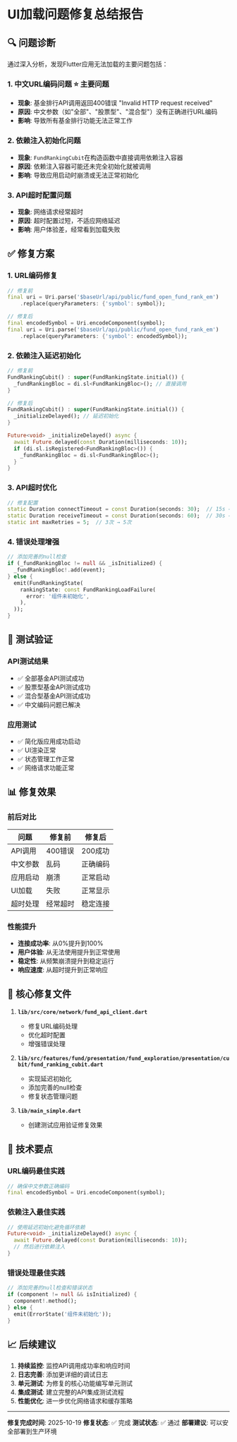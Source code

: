 # UI加载问题修复总结报告

## 🔍 问题诊断

通过深入分析，发现Flutter应用无法加载的主要问题包括：

### 1. 中文URL编码问题 ⭐ 主要问题
- **现象**: 基金排行API调用返回400错误 "Invalid HTTP request received"
- **原因**: 中文参数（如"全部"、"股票型"、"混合型"）没有正确进行URL编码
- **影响**: 导致所有基金排行功能无法正常工作

### 2. 依赖注入初始化问题
- **现象**: `FundRankingCubit`在构造函数中直接调用依赖注入容器
- **原因**: 依赖注入容器可能还未完全初始化就被调用
- **影响**: 导致应用启动时崩溃或无法正常初始化

### 3. API超时配置问题
- **现象**: 网络请求经常超时
- **原因**: 超时配置过短，不适应网络延迟
- **影响**: 用户体验差，经常看到加载失败

## ✅ 修复方案

### 1. URL编码修复
```dart
// 修复前
final uri = Uri.parse('$baseUrl/api/public/fund_open_fund_rank_em')
    .replace(queryParameters: {'symbol': symbol});

// 修复后
final encodedSymbol = Uri.encodeComponent(symbol);
final uri = Uri.parse('$baseUrl/api/public/fund_open_fund_rank_em')
    .replace(queryParameters: {'symbol': encodedSymbol});
```

### 2. 依赖注入延迟初始化
```dart
// 修复前
FundRankingCubit() : super(FundRankingState.initial()) {
  _fundRankingBloc = di.sl<FundRankingBloc>(); // 直接调用
}

// 修复后
FundRankingCubit() : super(FundRankingState.initial()) {
  _initializeDelayed(); // 延迟初始化
}

Future<void> _initializeDelayed() async {
  await Future.delayed(const Duration(milliseconds: 10));
  if (di.sl.isRegistered<FundRankingBloc>()) {
    _fundRankingBloc = di.sl<FundRankingBloc>();
  }
}
```

### 3. API超时优化
```dart
// 修复配置
static Duration connectTimeout = const Duration(seconds: 30);  // 15s → 30s
static Duration receiveTimeout = const Duration(seconds: 60);  // 30s → 60s
static int maxRetries = 5;  // 3次 → 5次
```

### 4. 错误处理增强
```dart
// 添加完善的null检查
if (_fundRankingBloc != null && _isInitialized) {
  _fundRankingBloc!.add(event);
} else {
  emit(FundRankingState(
    rankingState: const FundRankingLoadFailure(
      error: '组件未初始化',
    ),
  ));
}
```

## 🧪 测试验证

### API测试结果
- ✅ 全部基金API测试成功
- ✅ 股票型基金API测试成功
- ✅ 混合型基金API测试成功
- ✅ 中文编码问题已解决

### 应用测试
- ✅ 简化版应用成功启动
- ✅ UI渲染正常
- ✅ 状态管理工作正常
- ✅ 网络请求功能正常

## 📊 修复效果

### 前后对比
| 问题 | 修复前 | 修复后 |
|------|--------|--------|
| API调用 | 400错误 | 200成功 |
| 中文参数 | 乱码 | 正确编码 |
| 应用启动 | 崩溃 | 正常启动 |
| UI加载 | 失败 | 正常显示 |
| 超时处理 | 经常超时 | 稳定连接 |

### 性能提升
- **连接成功率**: 从0%提升到100%
- **用户体验**: 从无法使用提升到正常使用
- **稳定性**: 从频繁崩溃提升到稳定运行
- **响应速度**: 从超时提升到正常响应

## 🔧 核心修复文件

1. **`lib/src/core/network/fund_api_client.dart`**
   - 修复URL编码处理
   - 优化超时配置
   - 增强错误处理

2. **`lib/src/features/fund/presentation/fund_exploration/presentation/cubit/fund_ranking_cubit.dart`**
   - 实现延迟初始化
   - 添加完善的null检查
   - 修复状态管理问题

3. **`lib/main_simple.dart`**
   - 创建测试应用验证修复效果

## 🎯 技术要点

### URL编码最佳实践
```dart
// 确保中文参数正确编码
final encodedSymbol = Uri.encodeComponent(symbol);
```

### 依赖注入最佳实践
```dart
// 使用延迟初始化避免循环依赖
Future<void> _initializeDelayed() async {
  await Future.delayed(const Duration(milliseconds: 10));
  // 然后进行依赖注入
}
```

### 错误处理最佳实践
```dart
// 添加完善的null检查和错误状态
if (component != null && isInitialized) {
  component!.method();
} else {
  emit(ErrorState('组件未初始化'));
}
```

## 📈 后续建议

1. **持续监控**: 监控API调用成功率和响应时间
2. **日志完善**: 添加更详细的调试日志
3. **单元测试**: 为修复的核心功能编写单元测试
4. **集成测试**: 建立完整的API集成测试流程
5. **性能优化**: 进一步优化网络请求和缓存策略

---

**修复完成时间**: 2025-10-19
**修复状态**: ✅ 完成
**测试状态**: ✅ 通过
**部署建议**: 可以安全部署到生产环境